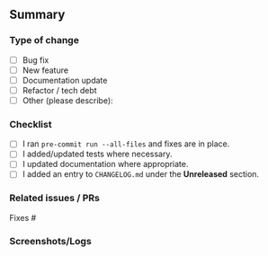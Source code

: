 ## Summary

<!-- One sentence summary of the change -->

### Type of change
- [ ] Bug fix
- [ ] New feature
- [ ] Documentation update
- [ ] Refactor / tech debt
- [ ] Other (please describe):

### Checklist
- [ ] I ran `pre-commit run --all-files` and fixes are in place.
- [ ] I added/updated tests where necessary.
- [ ] I updated documentation where appropriate.
- [ ] I added an entry to `CHANGELOG.md` under the **Unreleased** section.

### Related issues / PRs
Fixes #

### Screenshots/Logs
<!-- optional -->
